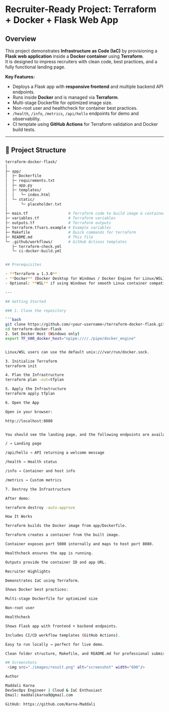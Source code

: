 # Recruiter-Ready Project: Terraform + Docker + Flask Web App

## Overview

This project demonstrates **Infrastructure as Code (IaC)** by provisioning a **Flask web application** inside a **Docker container** using **Terraform**.  
It is designed to impress recruiters with clean code, best practices, and a fully functional landing page.

**Key Features:**
- Deploys a Flask app with **responsive frontend** and multiple backend API endpoints.
- Runs inside **Docker** and is managed via **Terraform**.
- Multi-stage Dockerfile for optimized image size.
- Non-root user and healthcheck for container best practices.
- `/health`, `/info`, `/metrics`, `/api/hello` endpoints for demo and observability.
- CI template using **GitHub Actions** for Terraform validation and Docker build tests.
---

## 📂 Project Structure

```bash
terraform-docker-flask/
│
├─ app/
│  ├─ Dockerfile
│  ├─ requirements.txt
│  ├─ app.py
│  ├─ templates/
│  │   └─ index.html
│  └─ static/
│      └─ placeholder.txt
│
├─ main.tf                  # Terraform code to build image & container
├─ variables.tf             # Terraform variables
├─ outputs.tf               # Terraform outputs
├─ terraform.tfvars.example # Example variables
├─ Makefile                 # Quick commands for terraform
├─ README.md                # This file
└─ .github/workflows/       # GitHub Actions templates
   ├─ terraform-check.yml
   └─ ci-docker-build.yml


## Prerequisites

- **Terraform ≥ 1.3.0**
- **Docker** (Docker Desktop for Windows / Docker Engine for Linux/WSL)
- Optional: **WSL** if using Windows for smooth Linux container compatibility

---

## Getting Started

### 1. Clone the repository

```bash
git clone https://github.com/<your-username>/terraform-docker-flask.git
cd terraform-docker-flask
2. Set Docker Host (Windows only)
export TF_VAR_docker_host="npipe:////./pipe/docker_engine"


Linux/WSL users can use the default unix:///var/run/docker.sock.

3. Initialize Terraform
terraform init

4. Plan the Infrastructure
terraform plan -out=tfplan

5. Apply the Infrastructure
terraform apply tfplan

6. Open the App

Open in your browser:

http://localhost:8080


You should see the landing page, and the following endpoints are available:

/ → Landing page

/api/hello → API returning a welcome message

/health → Health status

/info → Container and host info

/metrics → Custom metrics

7. Destroy the Infrastructure

After demo:

terraform destroy -auto-approve

How It Works

Terraform builds the Docker image from app/Dockerfile.

Terraform creates a container from the built image.

Container exposes port 5000 internally and maps to host port 8080.

Healthcheck ensures the app is running.

Outputs provide the container ID and app URL.

Recruiter Highlights

Demonstrates IaC using Terraform.

Shows Docker best practices:

Multi-stage Dockerfile for optimized size

Non-root user

Healthcheck

Shows Flask app with frontend + backend endpoints.

Includes CI/CD workflow templates (GitHub Actions).

Easy to run locally → perfect for live demo.

Clean folder structure, Makefile, and README.md for professional submission.

## Screenshots
 <img src="./images/result.png" alt="screenshot" width="600"/>

Author

Maddali Karna
DevSecOps Engineer | Cloud & IaC Enthusiast
Email: maddalikarna9@gmail.com

GitHub: https://github.com/Karna-Maddali


